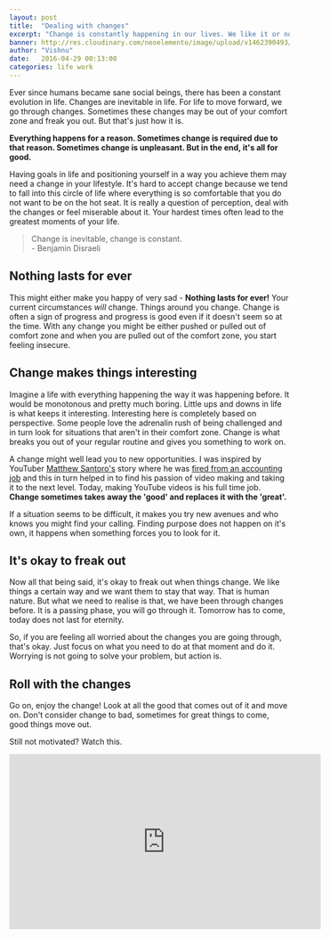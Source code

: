 ```yaml
---
layout: post
title:  "Dealing with changes"
excerpt: "Change is constantly happening in our lives. We like it or not."
banner: http://res.cloudinary.com/neoelemento/image/upload/v1462390493/blog/Roll_with_the_changes-min.jpg
author: "Vishnu"
date:   2016-04-29 00:13:00
categories: life work
---
```

Ever since humans became sane social beings, there has been a constant evolution in life. Changes are inevitable in life. For life to move forward, we go through changes. Sometimes these changes may be out of your comfort zone and freak you out. But that's just how it is.

**Everything happens for a reason. Sometimes change is required due to that reason. Sometimes change is unpleasant. But in the end, it's all for good.**

Having goals in life and positioning yourself in a way you achieve them may need a change in your lifestyle. It's hard to accept change because we tend to fall into this circle of life where everything is so comfortable that you do not want to be on the hot seat. It is really a question of perception, deal with the changes or feel miserable about it. Your hardest times often lead to the greatest moments of your life.

> Change is inevitable, change is constant.
<br > - Benjamin Disraeli

## Nothing lasts for ever
This might either make you happy of very sad - **Nothing lasts for ever!** Your current circumstances *will* change. Things around you change. Change is often a sign of progress and progress is good even if it doesn't seem so at the time. With any change you might be either pushed or pulled out of comfort zone and when you are pulled out of the comfort zone, you start feeling insecure.

## Change makes things interesting
Imagine a life with everything happening the way it was happening before. It would be monotonous and pretty much boring. Little ups and downs in life is what keeps it interesting. Interesting here is completely based on perspective. Some people love the adrenalin rush of being challenged and in turn look for situations that aren't in their comfort zone. Change is what breaks you out of your regular routine and gives you something to work on. 

A change might well lead you to new opportunities. I was inspired by YouTuber [Matthew Santoro's](https://www.youtube.com/user/MatthewSantoro) story where he was [fired from an accounting job](https://www.youtube.com/watch?v=DD093SG5RnI) and this in turn helped in to find his passion of video making and taking it to the next level. Today, making YouTube videos is his full time job. **Change sometimes takes away the 'good' and replaces it with the 'great'.**

If a situation seems to be difficult, it makes you try new avenues and who knows you might find your calling. Finding purpose does not happen on it's own, it happens when something forces you to look for it.

## It's okay to freak out
Now all that being said, it's okay to freak out when things change. We like things a certain way and we want them to stay that way. That is human nature. But what we need to realise is that, we have been through changes before. It is a passing phase, you will go through it. Tomorrow has to come, today does not last for eternity.

So, if you are feeling all worried about the changes you are going through, that's okay. Just focus on what you need to do at that moment and do it. Worrying is not going to solve your problem, but action is.

## Roll with the changes
Go on, enjoy the change! Look at all the good that comes out of it and move on. Don't consider change to bad, sometimes for great things to come, good things move out.

Still not motivated? Watch this.

<div class="video-container">
    <iframe width="560" height="315" src="https://www.youtube.com/embed/oaxmq77kMVQ" frameborder="0" allowfullscreen></iframe>
</div>